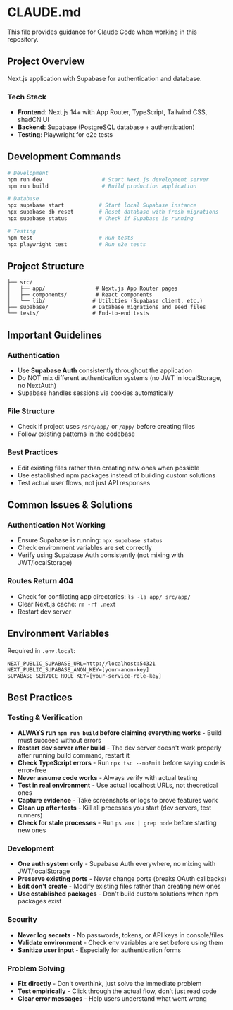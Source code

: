 # CLAUDE.md

This file provides guidance for Claude Code when working in this repository.

## Project Overview

Next.js application with Supabase for authentication and database.

### Tech Stack
- **Frontend**: Next.js 14+ with App Router, TypeScript, Tailwind CSS, shadCN UI
- **Backend**: Supabase (PostgreSQL database + authentication)
- **Testing**: Playwright for e2e tests

## Development Commands

```bash
# Development
npm run dev                   # Start Next.js development server
npm run build                 # Build production application

# Database
npx supabase start           # Start local Supabase instance
npx supabase db reset        # Reset database with fresh migrations
npx supabase status          # Check if Supabase is running

# Testing
npm test                     # Run tests
npx playwright test          # Run e2e tests
```

## Project Structure

```
├── src/
│   ├── app/                # Next.js App Router pages
│   ├── components/         # React components
│   └── lib/               # Utilities (Supabase client, etc.)
├── supabase/              # Database migrations and seed files
└── tests/                 # End-to-end tests
```

## Important Guidelines

### Authentication
- Use **Supabase Auth** consistently throughout the application
- Do NOT mix different authentication systems (no JWT in localStorage, no NextAuth)
- Supabase handles sessions via cookies automatically

### File Structure
- Check if project uses `/src/app/` or `/app/` before creating files
- Follow existing patterns in the codebase

### Best Practices
- Edit existing files rather than creating new ones when possible
- Use established npm packages instead of building custom solutions
- Test actual user flows, not just API responses

## Common Issues & Solutions

### Authentication Not Working
- Ensure Supabase is running: `npx supabase status`
- Check environment variables are set correctly
- Verify using Supabase Auth consistently (not mixing with JWT/localStorage)

### Routes Return 404
- Check for conflicting app directories: `ls -la app/ src/app/`
- Clear Next.js cache: `rm -rf .next`
- Restart dev server

## Environment Variables

Required in `.env.local`:
```
NEXT_PUBLIC_SUPABASE_URL=http://localhost:54321
NEXT_PUBLIC_SUPABASE_ANON_KEY=[your-anon-key]
SUPABASE_SERVICE_ROLE_KEY=[your-service-role-key]
```

## Best Practices

### Testing & Verification
- **ALWAYS run `npm run build` before claiming everything works** - Build must succeed without errors
- **Restart dev server after build** - The dev server doesn't work properly after running build command, restart it
- **Check TypeScript errors** - Run `npx tsc --noEmit` before saying code is error-free
- **Never assume code works** - Always verify with actual testing
- **Test in real environment** - Use actual localhost URLs, not theoretical ones
- **Capture evidence** - Take screenshots or logs to prove features work
- **Clean up after tests** - Kill all processes you start (dev servers, test runners)
- **Check for stale processes** - Run `ps aux | grep node` before starting new ones

### Development
- **One auth system only** - Supabase Auth everywhere, no mixing with JWT/localStorage
- **Preserve existing ports** - Never change ports (breaks OAuth callbacks)
- **Edit don't create** - Modify existing files rather than creating new ones
- **Use established packages** - Don't build custom solutions when npm packages exist

### Security
- **Never log secrets** - No passwords, tokens, or API keys in console/files
- **Validate environment** - Check env variables are set before using them
- **Sanitize user input** - Especially for authentication forms

### Problem Solving
- **Fix directly** - Don't overthink, just solve the immediate problem
- **Test empirically** - Click through the actual flow, don't just read code
- **Clear error messages** - Help users understand what went wrong